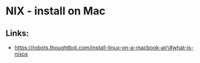 # NIX - install on Mac



## Links:

* https://robots.thoughtbot.com/install-linux-on-a-macbook-air\#what-is-nixos



